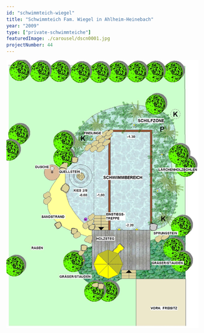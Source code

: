 ```yaml
---
id: "schwimmteich-wiegel"
title: "Schwimmteich Fam. Wiegel in Ahlheim-Heinebach"
year: "2009"
type: ["private-schwimmteiche"]
featuredImage: ./carousel/dscn0001.jpg
projectNumber: 44
---
```


![Entwurf](./images/44entwurf.jpg)
